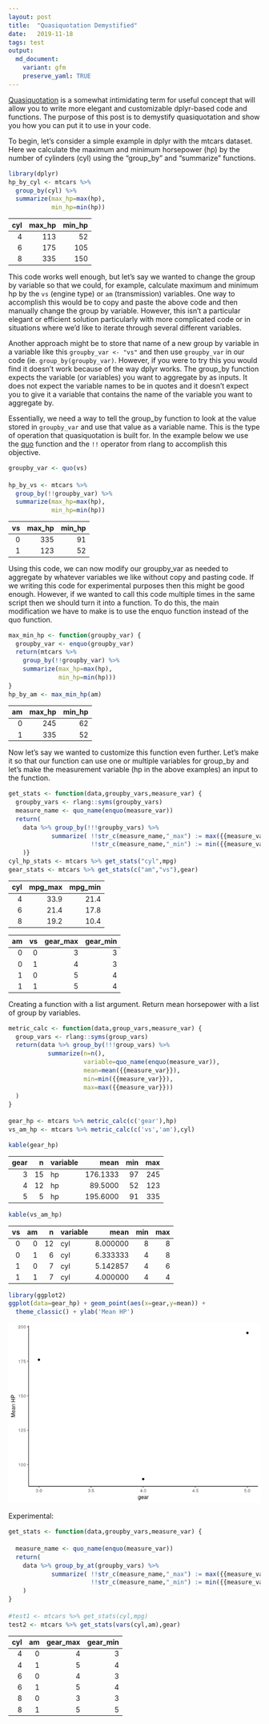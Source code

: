 ```yaml
---
layout: post
title:  "Quasiquotation Demystified"
date:   2019-11-18
tags: test
output: 
  md_document:
    variant: gfm
    preserve_yaml: TRUE
---
```


[Quasiquotation](https://rlang.r-lib.org/reference/quasiquotation.html)
is a somewhat intimidating term for useful concept that will allow you
to write more elegant and customizable dplyr-based code and functions.
The purpose of this post is to demystify quasiquotation and show you how
you can put it to use in your code.

To begin, let’s consider a simple example in dplyr with the mtcars
dataset. Here we calculate the maximum and minimum horsepower (hp) by
the number of cylinders (cyl) using the “group\_by” and “summarize”
functions.

``` r
library(dplyr)
hp_by_cyl <- mtcars %>% 
  group_by(cyl) %>%
  summarize(max_hp=max(hp),
            min_hp=min(hp))
```

| cyl | max\_hp | min\_hp |
| --: | ------: | ------: |
|   4 |     113 |      52 |
|   6 |     175 |     105 |
|   8 |     335 |     150 |

This code works well enough, but let’s say we wanted to change the group
by variable so that we could, for example, calculate maximum and minimum
hp by the `vs` (engine type) or `am` (transmission) variables. One way
to accomplish this would be to copy and paste the above code and then
manually change the group by variable. However, this isn’t a particular
elegant or efficient solution particularly with more complicated code or
in situations where we’d like to iterate through several different
variables.

Another approach might be to store that name of a new group by variable
in a variable like this `groupby_var <- "vs"` and then use `groupby_var`
in our code (ie. `group_by(groupby_var)`. However, if you were to try
this you would find it doesn’t work because of the way dplyr works. The
group\_by function expects the variable (or variables) you want to
aggregate by as inputs. It does not expect the variable names to be in
quotes and it doesn’t expect you to give it a variable that contains the
name of the variable you want to aggregate by.

Essentially, we need a way to tell the group\_by function to look at the
value stored in `groupby_var` and use that value as a variable name.
This is the type of operation that quasiquotation is built for. In the
example below we use the
[quo](https://rlang.r-lib.org/reference/quotation.html) function and the
`!!` operator from rlang to accomplish this objective.

``` r
groupby_var <- quo(vs)

hp_by_vs <- mtcars %>% 
  group_by(!!groupby_var) %>%
  summarize(max_hp=max(hp),
            min_hp=min(hp))
```

| vs | max\_hp | min\_hp |
| -: | ------: | ------: |
|  0 |     335 |      91 |
|  1 |     123 |      52 |

Using this code, we can now modify our groupby\_var as needed to
aggregate by whatever variables we like without copy and pasting code.
If we writing this code for experimental purposes then this might be
good enough. However, if we wanted to call this code multiple times in
the same script then we should turn it into a function. To do this, the
main modification we have to make is to use the enquo function instead
of the quo function.

``` r
max_min_hp <- function(groupby_var) {
  groupby_var <- enquo(groupby_var)
  return(mtcars %>% 
    group_by(!!groupby_var) %>%
    summarize(max_hp=max(hp),
              min_hp=min(hp)))
}
hp_by_am <- max_min_hp(am)
```

| am | max\_hp | min\_hp |
| -: | ------: | ------: |
|  0 |     245 |      62 |
|  1 |     335 |      52 |

Now let’s say we wanted to customize this function even further. Let’s
make it so that our function can use one or multiple variables for
group\_by and let’s make the measurement variable (hp in the above
examples) an input to the function.

``` r
get_stats <- function(data,groupby_vars,measure_var) {
  groupby_vars <- rlang::syms(groupby_vars)
  measure_name <- quo_name(enquo(measure_var))
  return( 
    data %>% group_by(!!!groupby_vars) %>%
            summarize( !!str_c(measure_name,"_max") := max({{measure_var}}),
                       !!str_c(measure_name,"_min") := min({{measure_var}})) 
    )}
cyl_hp_stats <- mtcars %>% get_stats("cyl",mpg)
gear_stats <- mtcars %>% get_stats(c("am","vs"),gear)
```

| cyl | mpg\_max | mpg\_min |
| --: | -------: | -------: |
|   4 |     33.9 |     21.4 |
|   6 |     21.4 |     17.8 |
|   8 |     19.2 |     10.4 |

| am | vs | gear\_max | gear\_min |
| -: | -: | --------: | --------: |
|  0 |  0 |         3 |         3 |
|  0 |  1 |         4 |         3 |
|  1 |  0 |         5 |         4 |
|  1 |  1 |         5 |         4 |

Creating a function with a list argument. Return mean horsepower with a
list of group by variables.

``` r
metric_calc <- function(data,group_vars,measure_var) {
  group_vars <- rlang::syms(group_vars)
  return(data %>% group_by(!!!group_vars) %>%
           summarize(n=n(),
                     variable=quo_name(enquo(measure_var)),
                     mean=mean({{measure_var}}),
                     min=min({{measure_var}}),
                     max=max({{measure_var}}))
  )
}
 
gear_hp <- mtcars %>% metric_calc(c('gear'),hp) 
vs_am_hp <- mtcars %>% metric_calc(c('vs','am'),cyl) 
```

``` r
kable(gear_hp)
```

| gear |  n | variable |     mean | min | max |
| ---: | -: | :------- | -------: | --: | --: |
|    3 | 15 | hp       | 176.1333 |  97 | 245 |
|    4 | 12 | hp       |  89.5000 |  52 | 123 |
|    5 |  5 | hp       | 195.6000 |  91 | 335 |

``` r
kable(vs_am_hp)
```

| vs | am |  n | variable |     mean | min | max |
| -: | -: | -: | :------- | -------: | --: | --: |
|  0 |  0 | 12 | cyl      | 8.000000 |   8 |   8 |
|  0 |  1 |  6 | cyl      | 6.333333 |   4 |   8 |
|  1 |  0 |  7 | cyl      | 5.142857 |   4 |   6 |
|  1 |  1 |  7 | cyl      | 4.000000 |   4 |   4 |

``` r
library(ggplot2)
ggplot(data=gear_hp) + geom_point(aes(x=gear,y=mean)) + 
  theme_classic() + ylab('Mean HP')
```

![](/rmd_images/2019-11-20-quasiquotation-demo/unnamed-chunk-11-1.png)<!-- -->

Experimental:

``` r
get_stats <- function(data,groupby_vars,measure_var) {
  
  measure_name <- quo_name(enquo(measure_var))
  return( 
    data %>% group_by_at(groupby_vars) %>%
            summarize( !!str_c(measure_name,"_max") := max({{measure_var}}),
                       !!str_c(measure_name,"_min") := min({{measure_var}})) 
    )
}

#test1 <- mtcars %>% get_stats(cyl,mpg)
test2 <- mtcars %>% get_stats(vars(cyl,am),gear)
```

| cyl | am | gear\_max | gear\_min |
| --: | -: | --------: | --------: |
|   4 |  0 |         4 |         3 |
|   4 |  1 |         5 |         4 |
|   6 |  0 |         4 |         3 |
|   6 |  1 |         5 |         4 |
|   8 |  0 |         3 |         3 |
|   8 |  1 |         5 |         5 |
